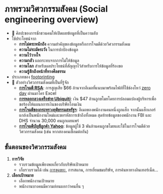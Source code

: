
# ภาพรวมวิศวกรรมสังคม (Social engineering overview)

- 📝 ศิลปะของการชักชวนคนให้เปิดเผยข้อมูลที่เป็นความลับ
- ใช้ประโยชน์จาก
  - **การไม่ตระหนักถึง** ความสำคัญของข้อมูลหรือการโจมตีด้วยวิศวกรรมสังคม
  - **ความไม่ระมัดระวัง** ในการปกป้องข้อมูล
  - **ความไว้วางใจ**
  - **ความกลัว** ผลกระทบจากการไม่ให้ข้อมูล
  - **ความโลภ** สำหรับผลประโยชน์ที่สัญญาไว้สำหรับการให้ข้อมูลที่ร้องขอ
  - **ความรู้สึกถึงหน้าที่ทางศีลธรรม**
- ประเภทของ [footprinting](./../02-footprinting/footprinting-overview.md)
- 🤗 ตัวอย่างวิศวกรรมสังคมที่เป็นที่รู้จัก
  - [**การโจมตี RSA**](https://www.washingtonpost.com/blogs/post-tech/post/cyber-attack-on-rsa-cost-emc-66-million/2011/07/26/gIQA1ceKbI_blog.html): การสูญเสีย $66 ล้านจากอีเมลที่แนบมาพร้อมไฟล์ที่ใช้ช่องโหว่ [zero day](./../01-introduction/information-security-overview.md#zero-day-attack) ผ่านมาโคร Excel
  - [**การหลอกลวงเครือข่าย Ubiquiti**](https://www.nbcnews.com/tech/security/ubiquiti-networks-says-it-was-victim-47-million-cyber-scam-n406201): เงิน $47 ล้านถูกขโมยโดยการปลอมแปลงผู้บริหารเพื่อขอร้องให้แผนกการเงินของบริษัทโอนเงิน
  - [**การโจมตีของกระทรวงยุติธรรมสหรัฐฯ**](https://www.trendmicro.com/vinfo/pl/security/news/cyber-attacks/hackers-leak-information-of-30-000-fbi-and-dhs-employees): อีเมลของพนักงานคนหนึ่งถูกแฮ็ก จากนั้นแฮ็กเกอร์แกล้งเป็นพนักงานใหม่และขอรหัสการเข้าถึงทั้งหมด สุดท้ายข้อมูลของพนักงาน FBI และ DHS จำนวน 30,000 คนถูกเผยแพร่
  - [**การโจมตีบัญชีลูกค้า Yahoo**](https://www.wsj.com/articles/yahoo-triples-estimate-of-breached-accounts-to-3-billion-1507062804): ข้อมูลผู้ใช้ 3 พันล้านคนถูกขโมยและใช้ในการโจมตีด้วยวิศวกรรมสังคม (เช่น หากสองคนเชื่อมต่อกัน)

## ขั้นตอนของวิศวกรรมสังคม

1. **การวิจัย**
   - รวบรวมข้อมูลเพียงพอเกี่ยวกับบริษัทเป้าหมาย
   - เก็บรวบรวมได้ เช่น [การขุดขยะ](./social-engineering-types.md#dumpster-diving), การสแกน, การเยี่ยมชมบริษัท, การค้นหาทางอินเทอร์เน็ต...
2. **เลือกเป้าหมาย**
   - เลือกพนักงานเป้าหมาย
   - พนักงานบางคนมีความอ่อนแอกว่าคนอื่น ๆ

